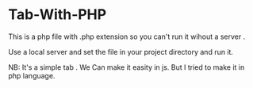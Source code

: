 # Tab-With-PHP

This is a php file with .php extension so you can't run it wihout a server .

Use a local server and set the file in your project directory and run it.

NB: It's a simple tab . We Can make it easity in js. But I tried to make it in php language. 
